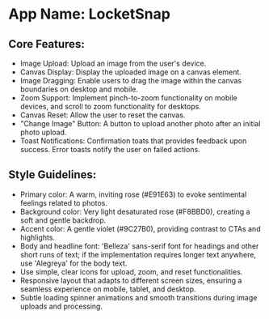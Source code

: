 # **App Name**: LocketSnap

## Core Features:

- Image Upload: Upload an image from the user's device.
- Canvas Display: Display the uploaded image on a canvas element.
- Image Dragging: Enable users to drag the image within the canvas boundaries on desktop and mobile.
- Zoom Support: Implement pinch-to-zoom functionality on mobile devices, and scroll to zoom functionality for desktops.
- Canvas Reset: Allow the user to reset the canvas.
- "Change Image" Button: A button to upload another photo after an initial photo upload.
- Toast Notifications: Confirmation toats that provides feedback upon success. Error toasts notify the user on failed actions.

## Style Guidelines:

- Primary color: A warm, inviting rose (#E91E63) to evoke sentimental feelings related to photos.
- Background color: Very light desaturated rose (#F8BBD0), creating a soft and gentle backdrop.
- Accent color: A gentle violet (#9C27B0), providing contrast to CTAs and highlights.
- Body and headline font: 'Belleza' sans-serif font for headings and other short runs of text; if the implementation requires longer text anywhere, use 'Alegreya' for the body text.
- Use simple, clear icons for upload, zoom, and reset functionalities.
- Responsive layout that adapts to different screen sizes, ensuring a seamless experience on mobile, tablet, and desktop.
- Subtle loading spinner animations and smooth transitions during image uploads and processing.